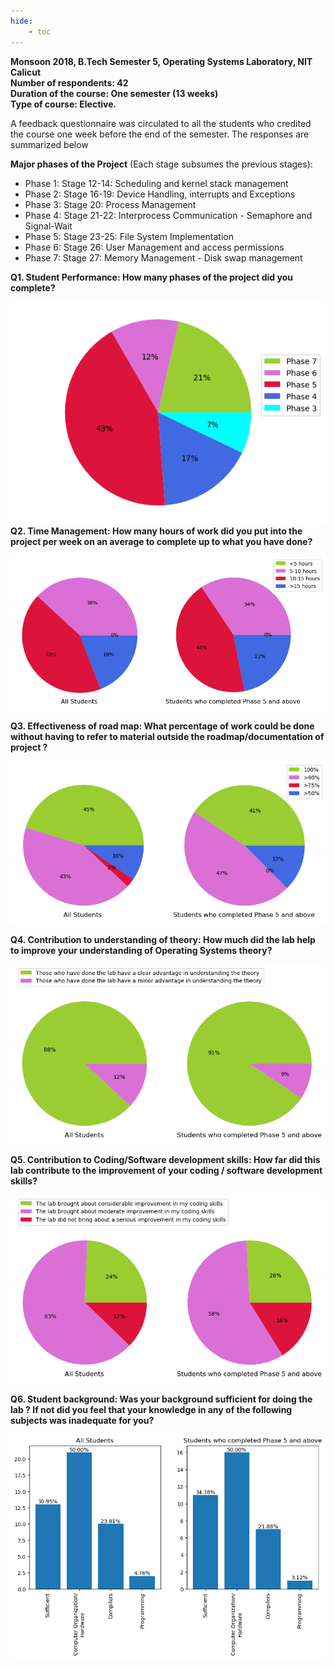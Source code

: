 ```yaml
---
hide:
    - toc
---
```

**Monsoon 2018, B.Tech Semester 5, Operating Systems Laboratory, NIT Calicut**  
**Number of respondents: 42**  
**Duration of the course: One semester (13 weeks)**  
**Type of course: Elective.**  
  

A feedback questionnaire was circulated to all the students who credited the course one week before the end of the semester. The responses are summarized below

**Major phases of the Project** (Each stage subsumes the previous stages):  

*   Phase 1: Stage 12-14: Scheduling and kernel stack management
*   Phase 2: Stage 16-19: Device Handling, interrupts and Exceptions
*   Phase 3: Stage 20: Process Management
*   Phase 4: Stage 21-22: Interprocess Communication - Semaphore and Signal-Wait
*   Phase 5: Stage 23-25: File System Implementation
*   Phase 6: Stage 26: User Management and access permissions
*   Phase 7: Stage 27: Memory Management - Disk swap management

  
**Q1. Student Performance: How many phases of the project did you complete?**  
  
![](./nitc18q1.png)  
**Q2. Time Management: How many hours of work did you put into the project per week on an average to complete up to what you have done?**  
  
![](./nitc18q2.png)  
  
**Q3. Effectiveness of road map: What percentage of work could be done without having to refer to material outside the roadmap/documentation of project ?**  
  
![](./nitc18q3.png)  
  
**Q4. Contribution to understanding of theory: How much did the lab help to improve your understanding of Operating Systems theory?**  
  
![](./nitc18q4.png)  
  
**Q5. Contribution to Coding/Software development skills: How far did this lab contribute to the improvement of your coding / software development skills?**  
  
![](./nitc18q5.png)  
  
**Q6. Student background: Was your background sufficient for doing the lab ? If not did you feel that your knowledge in any of the following subjects was inadequate for you?**  
  
![](./nitc18q6.png)